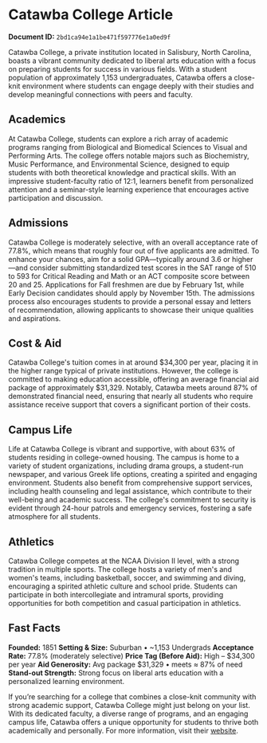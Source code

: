 # Catawba College Article

**Document ID:** `2bd1ca94e1a1be471f597776e1a0ed9f`

Catawba College, a private institution located in Salisbury, North Carolina, boasts a vibrant community dedicated to liberal arts education with a focus on preparing students for success in various fields. With a student population of approximately 1,153 undergraduates, Catawba offers a close-knit environment where students can engage deeply with their studies and develop meaningful connections with peers and faculty.

## Academics
At Catawba College, students can explore a rich array of academic programs ranging from Biological and Biomedical Sciences to Visual and Performing Arts. The college offers notable majors such as Biochemistry, Music Performance, and Environmental Science, designed to equip students with both theoretical knowledge and practical skills. With an impressive student-faculty ratio of 12:1, learners benefit from personalized attention and a seminar-style learning experience that encourages active participation and discussion.

## Admissions
Catawba College is moderately selective, with an overall acceptance rate of 77.8%, which means that roughly four out of five applicants are admitted. To enhance your chances, aim for a solid GPA—typically around 3.6 or higher—and consider submitting standardized test scores in the SAT range of 510 to 593 for Critical Reading and Math or an ACT composite score between 20 and 25. Applications for Fall freshmen are due by February 1st, while Early Decision candidates should apply by November 15th. The admissions process also encourages students to provide a personal essay and letters of recommendation, allowing applicants to showcase their unique qualities and aspirations.

## Cost & Aid
Catawba College's tuition comes in at around $34,300 per year, placing it in the higher range typical of private institutions. However, the college is committed to making education accessible, offering an average financial aid package of approximately $31,329. Notably, Catawba meets around 87% of demonstrated financial need, ensuring that nearly all students who require assistance receive support that covers a significant portion of their costs.

## Campus Life
Life at Catawba College is vibrant and supportive, with about 63% of students residing in college-owned housing. The campus is home to a variety of student organizations, including drama groups, a student-run newspaper, and various Greek life options, creating a spirited and engaging environment. Students also benefit from comprehensive support services, including health counseling and legal assistance, which contribute to their well-being and academic success. The college's commitment to security is evident through 24-hour patrols and emergency services, fostering a safe atmosphere for all students.

## Athletics
Catawba College competes at the NCAA Division II level, with a strong tradition in multiple sports. The college hosts a variety of men's and women's teams, including basketball, soccer, and swimming and diving, encouraging a spirited athletic culture and school pride. Students can participate in both intercollegiate and intramural sports, providing opportunities for both competition and casual participation in athletics.

## Fast Facts
**Founded:** 1851
**Setting & Size:** Suburban • ~1,153 Undergrads
**Acceptance Rate:** 77.8% (moderately selective)
**Price Tag (Before Aid):** High – $34,300 per year
**Aid Generosity:** Avg package $31,329 • meets ≈ 87% of need
**Stand-out Strength:** Strong focus on liberal arts education with a personalized learning environment.

If you’re searching for a college that combines a close-knit community with strong academic support, Catawba College might just belong on your list. With its dedicated faculty, a diverse range of programs, and an engaging campus life, Catawba offers a unique opportunity for students to thrive both academically and personally. For more information, visit their [website](https://www.petersons.com/college-search/catawba-college-000_10000479.aspx).
